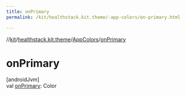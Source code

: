 ```yaml
---
title: onPrimary
permalink: /kit/healthstack.kit.theme/-app-colors/on-primary.html

---
```

//[kit](../../../index.html)/[healthstack.kit.theme](../index.html)/[AppColors](index.html)/[onPrimary](on-primary.html)



# onPrimary



[androidJvm]\
val [onPrimary](on-primary.html): Color




